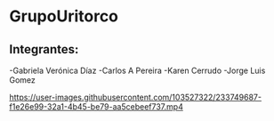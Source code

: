 # GrupoUritorco

## Integrantes:

-Gabriela Verónica Díaz
-Carlos A Pereira
-Karen Cerrudo
-Jorge Luis Gomez


https://user-images.githubusercontent.com/103527322/233749687-f1e26e99-32a1-4b45-be79-aa5cebeef737.mp4

